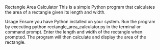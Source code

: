 Rectangle Area Calculator
This is a simple Python program that calculates the area of a rectangle given its length and width.

Usage
Ensure you have Python installed on your system.
Run the program by executing python rectangle_area_calculator.py in the terminal or command prompt.
Enter the length and width of the rectangle when prompted.
The program will then calculate and display the area of the rectangle.

